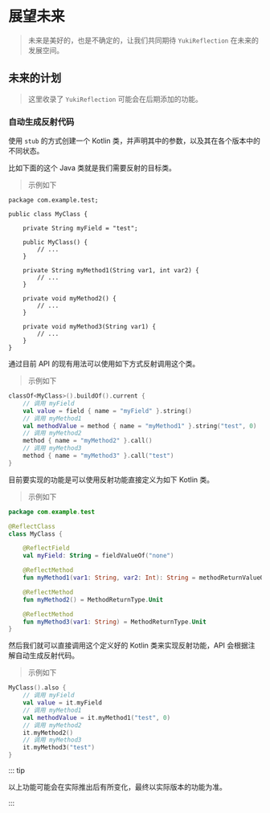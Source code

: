 # 展望未来

> 未来是美好的，也是不确定的，让我们共同期待 `YukiReflection` 在未来的发展空间。

## 未来的计划

> 这里收录了 `YukiReflection` 可能会在后期添加的功能。

### 自动生成反射代码

使用 `stub` 的方式创建一个 Kotlin 类，并声明其中的参数，以及其在各个版本中的不同状态。

比如下面的这个 Java 类就是我们需要反射的目标类。

> 示例如下

```java:no-line-numbers
package com.example.test;

public class MyClass {
    
    private String myField = "test";

    public MyClass() {
        // ...
    }

    private String myMethod1(String var1, int var2) {
        // ...
    }

    private void myMethod2() {
        // ...
    }

    private void myMethod3(String var1) {
        // ...
    }
}
```

通过目前 API 的现有用法可以使用如下方式反射调用这个类。

> 示例如下

```kotlin
classOf<MyClass>().buildOf().current {
    // 调用 myField
    val value = field { name = "myField" }.string()
    // 调用 myMethod1
    val methodValue = method { name = "myMethod1" }.string("test", 0)
    // 调用 myMethod2
    method { name = "myMethod2" }.call()
    // 调用 myMethod3
    method { name = "myMethod3" }.call("test")
}
```

目前要实现的功能是可以使用反射功能直接定义为如下 Kotlin 类。

> 示例如下

```kotlin
package com.example.test

@ReflectClass
class MyClass {

    @ReflectField
    val myField: String = fieldValueOf("none")

    @ReflectMethod
    fun myMethod1(var1: String, var2: Int): String = methodReturnValueOf("none")

    @ReflectMethod
    fun myMethod2() = MethodReturnType.Unit

    @ReflectMethod
    fun myMethod3(var1: String) = MethodReturnType.Unit
}
```

然后我们就可以直接调用这个定义好的 Kotlin 类来实现反射功能，API 会根据注解自动生成反射代码。

> 示例如下

```kotlin
MyClass().also {
    // 调用 myField
    val value = it.myField
    // 调用 myMethod1
    val methodValue = it.myMethod1("test", 0)
    // 调用 myMethod2
    it.myMethod2()
    // 调用 myMethod3
    it.myMethod3("test")
}
```

::: tip

以上功能可能会在实际推出后有所变化，最终以实际版本的功能为准。

:::